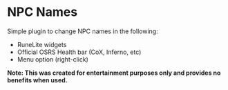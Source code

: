 # NPC Names
Simple plugin to change NPC names in the following:
- RuneLite widgets
- Official OSRS Health bar (CoX, Inferno, etc)
- Menu option (right-click)

**Note: This was created for entertainment purposes only and provides no benefits when used.**
